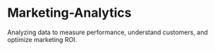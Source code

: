 # Marketing-Analytics
Analyzing data to measure performance, understand customers, and optimize marketing ROI.
